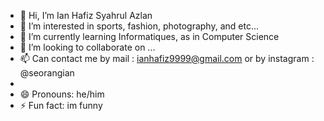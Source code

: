 - 👋 Hi, I’m Ian Hafiz Syahrul Azlan
- 👀 I’m interested in sports, fashion, photography, and etc...
- 🌱 I’m currently learning Informatiques, as in Computer Science
- 💞️ I’m looking to collaborate on ...
- 📫 Can contact me by mail : ianhafiz9999@gmail.com or by instagram : @seorangian
- 
- 😄 Pronouns: he/him
- ⚡ Fun fact: im funny 

<!---
ianniboss/ianniboss is a ✨ special ✨ repository because its `README.md` (this file) appears on your GitHub profile.
You can click the Preview link to take a look at your changes.
--->
